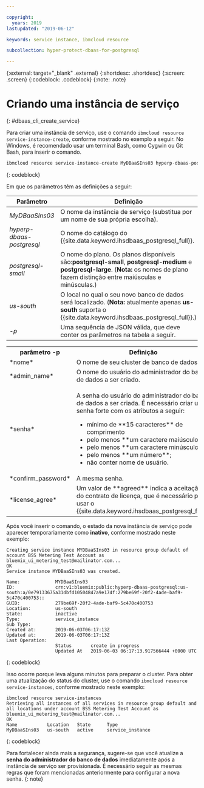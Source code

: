 ```yaml
---

copyright:
  years: 2019
lastupdated: "2019-06-12"

keywords: service instance, ibmcloud resource

subcollection: hyper-protect-dbaas-for-postgresql

---
```


{:external: target="_blank" .external}
{:shortdesc: .shortdesc}
{:screen: .screen}
{:codeblock: .codeblock}
{:note: .note}


# Criando uma instância de serviço
{: #dbaas_cli_create_service}

Para criar uma instância de serviço, use o comando `ibmcloud resource service-instance-create`, conforme mostrado no exemplo a seguir. No Windows, é recomendado usar um terminal Bash, como Cygwin ou Git Bash, para inserir o comando.

```javascript
ibmcloud resource service-instance-create MyDBaaSIns03 hyperp-dbaas-postgresql postgresql-small us-south -p '{"name":"DBaaSTestCLICluster03", "admin_name":"admin","password":"passWORD4User19", "confirm_password":"passWORD4User19", "license_agree":["agreed"]}'
```
{: codeblock}

Em que os parâmetros têm as definições a seguir:

| Parâmetro        |  Definição                                                    |
| ---------------- |  -------------------------------------------------------------- |
| *MyDBaaSIns03*   |  O nome da instância de serviço (substitua por um nome de sua própria escolha). |
| *hyperp-dbaas-postgresql* | O nome do catálogo do {{site.data.keyword.ihsdbaas_postgresql_full}}. |
| *postgresql-small*  | O nome do plano. Os planos disponíveis são:**postgresql-small**, **postgresql-medium** e **postgresql-large**. (**Nota:** os nomes de plano fazem distinção entre maiúsculas e minúsculas.) |
| *us-south*            | O local no qual o seu novo banco de dados será localizado. (**Nota:** atualmente apenas **us-south** suporta o {{site.data.keyword.ihsdbaas_postgresql_full}}.) |
| *-p*               | Uma sequência de JSON válida, que deve conter os parâmetros na tabela a seguir. |

<table>
  <tr>
    <th>parâmetro -p</th>
    <th>Definição</th>
  </tr>
  <tr>
    <td>*nome*</td>
    <td>O nome de seu cluster de banco de dados.</td>
  </tr>
  <tr>
    <td>*admin_name*</td>
    <td>O nome do usuário do administrador do banco de dados a ser criado.</td>
  </tr>
  <tr>
    <td>*senha*</td>
    <td>
      <p>A senha do usuário do administrador do banco de dados a ser criada. É necessário criar uma senha forte com os atributos a seguir:
        <ul>
          <li>mínimo de **15 caracteres** de comprimento</li>
          <li>pelo menos **um caractere maiúsculo**;</li>
          <li>pelo menos **um caractere minúsculo**;</li>
          <li>pelo menos **um número**;</li>
          <li>não conter nome de usuário.</li>
        </ul>
      </p>
    </td>
  </tr>
  <tr>
    <td>*confirm_password*</td>
    <td>A mesma senha.</td>
  </tr>
  <tr>
    <td>*license_agree*</td>
    <td>Um valor de **agreed** indica a aceitação do contrato de licença, que é necessário para usar o {{site.data.keyword.ihsdbaas_postgresql_full}}.</td>
  </tr>
</table>

Após você inserir o comando, o estado da nova instância de serviço pode aparecer temporariamente como **inativo**, conforme mostrado neste exemplo:

```
Creating service instance MYDBaaSIns03 in resource group default of account BSS Metering Test Account as bluemix_ui_metering_test@mailinator.com...
OK
Service instance MYDBaaSIns03 was created.

Name:             MYDBaaSIns03
ID:               crn:v1:bluemix:public:hyperp-dbaas-postgresql:us-south:a/0e79133675a31dbfd10504847a9e174f:279be69f-20f2-4ade-baf9-5c470c400753::
GUID:             279be69f-20f2-4ade-baf9-5c470c400753   
Location:         us-south   
State:            inactive   
Type:             service_instance   
Sub Type:            
Created at:       2019-06-03T06:17:13Z   
Updated at:       2019-06-03T06:17:13Z   
Last Operation:                      
                  Status       create in progress      
                  Updated At   2019-06-03 06:17:13.917566444 +0000 UTC
```
{: codeblock}

Isso ocorre porque leva alguns minutos para preparar o cluster. Para obter uma atualização do status do cluster, use o comando `ibmcloud resource service-instances`, conforme mostrado neste exemplo:

```
ibmcloud resource service-instances
Retrieving all instances of all services in resource group default and all locations under account BSS Metering Test Account as bluemix_ui_metering_test@mailinator.com...
OK
Name           Location   State      Type
MyDBaaSIns03   us-south   active     service_instance
```
{: codeblock}

Para fortalecer ainda mais a segurança, sugere-se que você atualize a **senha do administrador do banco de dados** imediatamente após a instância de serviço ser provisionada. É necessário seguir as mesmas regras que foram mencionadas anteriormente para configurar a nova senha.
{: note}
